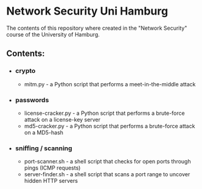 # Network Security Uni Hamburg

The contents of this repository where created in the "Network Security" course of the University of Hamburg.

## Contents:

* ### crypto
    * mitm.py - a Python script that performs a meet-in-the-middle attack

* ### passwords
    * license-cracker.py - a Python script that performs a brute-force attack on a license-key server
    * md5-cracker.py - a Python script that performs a brute-force attack on a MD5-hash

* ### sniffing / scanning
    * port-scanner.sh - a shell script that checks for open ports through pings (ICMP requests)
    * server-finder.sh - a shell script that scans a port range to uncover hidden HTTP servers
